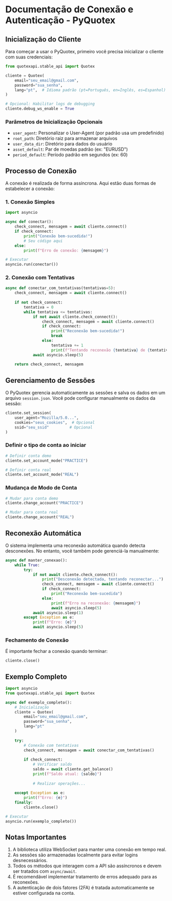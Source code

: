 # Documentação de Conexão e Autenticação - PyQuotex

## Inicialização do Cliente

Para começar a usar o PyQuotex, primeiro você precisa inicializar o cliente com suas credenciais:

```python
from quotexapi.stable_api import Quotex

cliente = Quotex(
    email="seu_email@gmail.com",
    password="sua_senha",
    lang="pt",  # Idioma padrão (pt=Português, en=Inglês, es=Espanhol)
)

# Opcional: Habilitar logs de debugging
cliente.debug_ws_enable = True
```

### Parâmetros de Inicialização Opcionais

- `user_agent`: Personalizar o User-Agent (por padrão usa um predefinido)
- `root_path`: Diretório raiz para armazenar arquivos
- `user_data_dir`: Diretório para dados do usuário
- `asset_default`: Par de moedas padrão (ex: "EURUSD")
- `period_default`: Período padrão em segundos (ex: 60)

## Processo de Conexão

A conexão é realizada de forma assíncrona. Aqui estão duas formas de estabelecer a conexão:

### 1. Conexão Simples

```python
import asyncio

async def conectar():
    check_connect, mensagem = await cliente.connect()
    if check_connect:
        print("Conexão bem-sucedida!")
        # Seu código aqui
    else:
        print(f"Erro de conexão: {mensagem}")

# Executar
asyncio.run(conectar())
```

### 2. Conexão com Tentativas

```python
async def conectar_com_tentativas(tentativas=5):
    check_connect, mensagem = await cliente.connect()
    
    if not check_connect:
        tentativa = 0
        while tentativa <= tentativas:
            if not await cliente.check_connect():
                check_connect, mensagem = await cliente.connect()
                if check_connect:
                    print("Reconexão bem-sucedida!")
                    break
                else:
                    tentativa += 1
                    print(f"Tentando reconexão {tentativa} de {tentativas}")
            await asyncio.sleep(5)
    
    return check_connect, mensagem
```

## Gerenciamento de Sessões

O PyQuotex gerencia automaticamente as sessões e salva os dados em um arquivo `session.json`. Você pode configurar manualmente os dados da sessão:

```python
cliente.set_session(
    user_agent="Mozilla/5.0...", 
    cookies="seus_cookies",  # Opcional
    ssid="seu_ssid"         # Opcional
)
```

### Definir o tipo de conta ao iniciar

```python
# Definir conta demo
cliente.set_account_mode("PRACTICE")

# Definir conta real
cliente.set_account_mode("REAL")
```

### Mudança de Modo de Conta

```python
# Mudar para conta demo
cliente.change_account("PRACTICE")

# Mudar para conta real
cliente.change_account("REAL")
```

## Reconexão Automática

O sistema implementa uma reconexão automática quando detecta desconexões. No entanto, você também pode gerenciá-la manualmente:

```python
async def manter_conexao():
    while True:
        try:
            if not await cliente.check_connect():
                print("Desconexão detectada, tentando reconectar...")
                check_connect, mensagem = await cliente.connect()
                if check_connect:
                    print("Reconexão bem-sucedida")
                else:
                    print(f"Erro na reconexão: {mensagem}")
                    await asyncio.sleep(5)
            await asyncio.sleep(1)
        except Exception as e:
            print(f"Erro: {e}")
            await asyncio.sleep(5)
```

### Fechamento de Conexão

É importante fechar a conexão quando terminar:

```python
cliente.close()
```

## Exemplo Completo

```python
import asyncio
from quotexapi.stable_api import Quotex

async def exemplo_completo():
    # Inicialização
    cliente = Quotex(
        email="seu_email@gmail.com",
        password="sua_senha",
        lang="pt"
    )
    
    try:
        # Conexão com tentativas
        check_connect, mensagem = await conectar_com_tentativas()
        
        if check_connect:
            # Verificar saldo
            saldo = await cliente.get_balance()
            print(f"Saldo atual: {saldo}")
            
            # Realizar operações...
            
    except Exception as e:
        print(f"Erro: {e}")
    finally:
        cliente.close()

# Executar
asyncio.run(exemplo_completo())
```

## Notas Importantes

1. A biblioteca utiliza WebSocket para manter uma conexão em tempo real.
2. As sessões são armazenadas localmente para evitar logins desnecessários.
3. Todos os métodos que interagem com a API são assíncronos e devem ser tratados com `async/await`.
4. É recomendável implementar tratamento de erros adequado para as reconexões.
5. A autenticação de dois fatores (2FA) é tratada automaticamente se estiver configurada na conta.